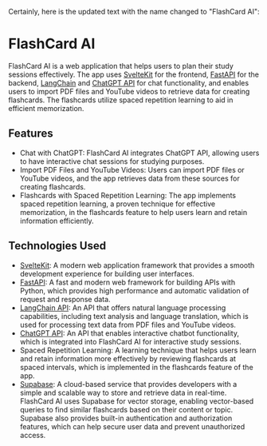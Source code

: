 Certainly, here is the updated text with the name changed to "FlashCard AI":

<body>
  <h1>FlashCard AI</h1>
  <p>FlashCard AI is a web application that helps users to plan their study sessions effectively. The app uses <a href="https://kit.svelte.dev/">SvelteKit</a> for
    the frontend, <a href="https://fastapi.tiangolo.com/">FastAPI</a> for the backend, <a href="https://langchain.io/">LangChain</a> and <a href="https://chatgpt.com/">ChatGPT API</a> for chat functionality, and enables users to import PDF
    files and YouTube videos to retrieve data for creating flashcards. The flashcards utilize spaced repetition learning to
    aid in efficient memorization.</p>
  <h2>Features</h2>
  <ul>
    <li>Chat with ChatGPT: FlashCard AI integrates ChatGPT API, allowing users to have interactive chat sessions for
      studying purposes.</li>
    <li>Import PDF Files and YouTube Videos: Users can import PDF files or YouTube videos, and the app retrieves data from
      these sources for creating flashcards.</li>
    <li>Flashcards with Spaced Repetition Learning: The app implements spaced repetition learning, a proven technique for
      effective memorization, in the flashcards feature to help users learn and retain information efficiently.</li>
  </ul>
  <h2>Technologies Used</h2>
  <ul>
    <li><a href="https://kit.svelte.dev/">SvelteKit</a>: A modern web application framework that provides a smooth development experience for building user
      interfaces.</li>
    <li><a href="https://fastapi.tiangolo.com/">FastAPI</a>: A fast and modern web framework for building APIs with Python, which provides high performance and
      automatic validation of request and response data.</li>
    <li><a href="https://langchain.io/">LangChain API</a>: An API that offers natural language processing capabilities, including text analysis and language
      translation, which is used for processing text data from PDF files and YouTube videos.</li>
    <li><a href="https://chatgpt.com/">ChatGPT API</a>: An API that enables interactive chatbot functionality, which is integrated into FlashCard AI
      for interactive study sessions.</li>
    <li>Spaced Repetition Learning: A learning technique that helps users learn and retain information more effectively
      by reviewing flashcards at spaced intervals, which is implemented in the flashcards feature of the app.</li>
    <li><a href="https://supabase.io/">Supabase</a>: A cloud-based service that provides developers with a simple and scalable way to store and retrieve data in real-time. FlashCard AI uses Supabase for vector storage, enabling vector-based queries to find similar flashcards based on their content or topic. Supabase also provides built-in authentication and authorization features, which can help secure user data and prevent unauthorized access.</li>
  </ul>
  
</body>

